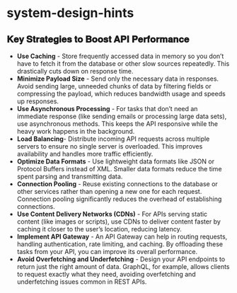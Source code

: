# system-design-hints

## 𝐊𝐞𝐲 𝐒𝐭𝐫𝐚𝐭𝐞𝐠𝐢𝐞𝐬 𝐭𝐨 𝐁𝐨𝐨𝐬𝐭 𝐀𝐏𝐈 𝐏𝐞𝐫𝐟𝐨𝐫𝐦𝐚𝐧𝐜𝐞

* **Use Caching** - Store frequently accessed data in memory so you don’t have to fetch it from the database or other slow sources repeatedly. This drastically cuts down on response time.
* **Minimize Payload Size** - Send only the necessary data in responses. Avoid sending large, unneeded chunks of data by filtering fields or compressing the payload, which reduces bandwidth usage and speeds up responses.
* **Use Asynchronous Processing** - For tasks that don’t need an immediate response (like sending emails or processing large data sets), use asynchronous methods. This keeps the API responsive while the heavy work happens in the background.
* **Load Balancing**- Distribute incoming API requests across multiple servers to ensure no single server is overloaded. This improves availability and handles more traffic efficiently.
* **Optimize Data Formats** - Use lightweight data formats like JSON or Protocol Buffers instead of XML. Smaller data formats reduce the time spent parsing and transmitting data.
* **Connection Pooling** - Reuse existing connections to the database or other services rather than opening a new one for each request. Connection pooling significantly reduces the overhead of establishing connections.
* **Use Content Delivery Networks (CDNs)** - For APIs serving static content (like images or scripts), use CDNs to deliver content faster by caching it closer to the user’s location, reducing latency.
* **Implement API Gateway** - An API Gateway can help in routing requests, handling authentication, rate limiting, and caching. By offloading these tasks from your API, you can improve its overall performance.
* **Avoid Overfetching and Underfetching** - Design your API endpoints to return just the right amount of data. GraphQL, for example, allows clients to request exactly what they need, avoiding overfetching and underfetching issues common in REST APIs.

